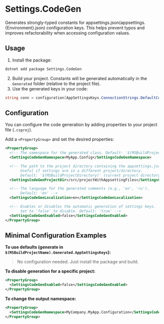 # Settings.CodeGen

Generates strongly-typed constants for appsettings.json(appsettings.{Environment}.json) configuration keys. This helps prevent typos and improves refactorability when accessing configuration values.

## Usage

1. Install the package:
```bash
dotnet add package Settings.CodeGen
```
2. Build your project. Constants will be generated automatically in the `Generated` folder (relative to the project file).
3. Use the generated keys in your code:
```cs
string conn = configuration[AppSettingsKeys.ConnectionStrings.DefaultConnection];
```

## Configuration

You can configure the code generation by adding properties to your project file (`.csproj`).

Add a `<PropertyGroup>` and set the desired properties:

```xml
<PropertyGroup>
  <!-- The namespace for the generated class. Default: '$(MSBuildProjectName).Generated' -->
  <SettingsCodeGenNamespace>MyApp.Config</SettingsCodeGenNamespace>

  <!-- The path to the project directory containing the appsettings.json files.
       Useful if settings are in a different project/directory.
       Default: '$(MSBuildProjectDirectory)' (current project directory) -->
  <SettingsCodeGenProjectDir>/src/projectWithAppsettingFiles</SettingsCodeGenProjectDir>

  <!-- The language for the generated comments (e.g., 'en', 'ru').
       Default: 'en' -->
  <SettingsCodeGenLocalization>en</SettingsCodeGenLocalization>

  <!-- Enables or disables the automatic generation of settings keys.
       Set to 'false' to disable. Default: 'true' -->
  <SettingsCodeGenEnabled>false</SettingsCodeGenEnabled>
</PropertyGroup>
```

## Minimal Configuration Examples

__To use defaults (generate in `$(MSBuildProjectName).Generated.AppSettingsKeys`):__ 
> No configuration needed. Just install the package and build.

__To disable generation for a specific project:__
```xml
<PropertyGroup>
  <SettingsCodeGenEnabled>false</SettingsCodeGenEnabled>
</PropertyGroup>
```

__To change the output namespace:__
```xml
<PropertyGroup>
  <SettingsCodeGenNamespace>MyCompany.MyApp.Configuration</SettingsCodeGenNamespace>
</PropertyGroup>
```
